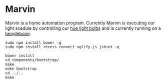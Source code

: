 Marvin
======

Marvin is a home automation program. Currently Marvin is executing our light scedule by controlling our [hue light bulbs](http://www.meethue.com/) and is currently running on a [beaglebone](http://beagleboard.org/bone).


    sudo npm install bower -g
    sudo npm install recess connect uglify-js jshint -g

    bower install
    cd components/bootstrap/
    make
    make bootstrap
    cd ../..
    make
